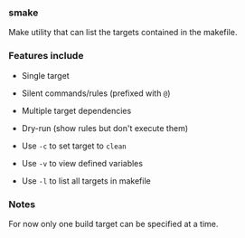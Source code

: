 ### smake

Make utility that can list the targets contained in 
the makefile.

### Features include

* Single target

* Silent commands/rules (prefixed with `@`)

* Multiple target dependencies

* Dry-run (show rules but don't execute them)

* Use `-c` to set target to `clean`

* Use `-v` to view defined variables

* Use `-l` to list all targets in makefile

### Notes

For now only one build target can be specified at a time.

